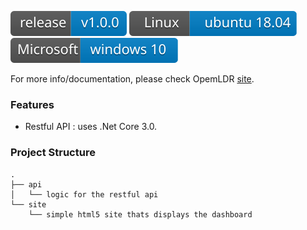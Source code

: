 ![](https://github.com/APHL-Global-Health/OpenLDR-Dashboard/blob/master/assets/svgs/release.svg) ![](https://github.com/APHL-Global-Health/OpenLDR-Dashboard/blob/master/assets/svgs/linux.svg) ![](https://github.com/APHL-Global-Health/OpenLDR-Dashboard/blob/master/assets/svgs/windows.svg)

For more info/documentation, please check OpemLDR [site](https://sites.google.com/site/openldr/home).

### Features
- Restful API : uses .Net Core 3.0.

### Project Structure
    .
	├── api
    │   └── logic for the restful api
    └── site
        └── simple html5 site thats displays the dashboard
